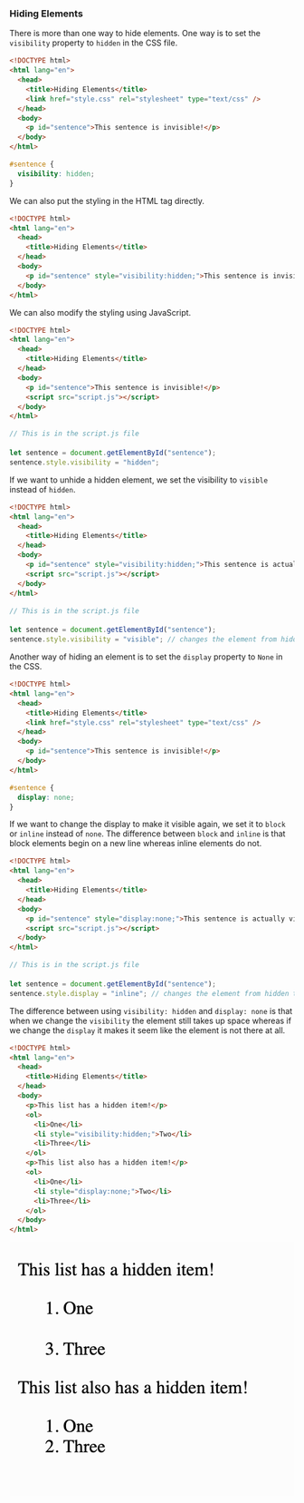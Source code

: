 ### Hiding Elements

There is more than one way to hide elements. One way is to set the `visibility` property to `hidden` in the CSS file.

```html
<!DOCTYPE html>
<html lang="en">
  <head>
    <title>Hiding Elements</title>
    <link href="style.css" rel="stylesheet" type="text/css" />
  </head>
  <body>
    <p id="sentence">This sentence is invisible!</p>
  </body>
</html>
```

```css
#sentence {
  visibility: hidden;
}
```

We can also put the styling in the HTML tag directly.

```html
<!DOCTYPE html>
<html lang="en">
  <head>
    <title>Hiding Elements</title>
  </head>
  <body>
    <p id="sentence" style="visibility:hidden;">This sentence is invisible!</p>
  </body>
</html>
```

We can also modify the styling using JavaScript.

```html
<!DOCTYPE html>
<html lang="en">
  <head>
    <title>Hiding Elements</title>
  </head>
  <body>
    <p id="sentence">This sentence is invisible!</p>    
    <script src="script.js"></script>
  </body>
</html>
```

```js
// This is in the script.js file

let sentence = document.getElementById("sentence");
sentence.style.visibility = "hidden";
```

If we want to unhide a hidden element, we set the visibility to `visible` instead of `hidden`.

```html
<!DOCTYPE html>
<html lang="en">
  <head>
    <title>Hiding Elements</title>
  </head>
  <body>
    <p id="sentence" style="visibility:hidden;">This sentence is actually visible!</p>
    <script src="script.js"></script>
  </body>
</html>
```

```js
// This is in the script.js file

let sentence = document.getElementById("sentence");
sentence.style.visibility = "visible"; // changes the element from hidden to visible
```

Another way of hiding an element is to set the `display` property to `None` in the CSS.

```html
<!DOCTYPE html>
<html lang="en">
  <head>
    <title>Hiding Elements</title>
    <link href="style.css" rel="stylesheet" type="text/css" />
  </head>
  <body>
    <p id="sentence">This sentence is invisible!</p>
  </body>
</html>
```

```css
#sentence {
  display: none;
}
```

If we want to change the display to make it visible again, we set it to `block` or `inline` instead of `none`. The difference between `block` and `inline` is that block elements begin on a new line whereas inline elements do not.

```html
<!DOCTYPE html>
<html lang="en">
  <head>
    <title>Hiding Elements</title>
  </head>
  <body>
    <p id="sentence" style="display:none;">This sentence is actually visible!</p>
    <script src="script.js"></script>
  </body>
</html>
```

```js
// This is in the script.js file

let sentence = document.getElementById("sentence");
sentence.style.display = "inline"; // changes the element from hidden to visible
```

The difference between using `visibility: hidden` and `display: none` is that when we change the `visibility` the element still takes up space whereas if we change the `display` it makes it seem like the element is not there at all.

```html
<!DOCTYPE html>
<html lang="en">
  <head>
    <title>Hiding Elements</title>
  </head>
  <body>
    <p>This list has a hidden item!</p>
    <ol>
      <li>One</li>
      <li style="visibility:hidden;">Two</li>
      <li>Three</li>
    </ol>
    <p>This list also has a hidden item!</p>
    <ol>
      <li>One</li>
      <li style="display:none;">Two</li>
      <li>Three</li>
    </ol>
  </body>
</html>
```

![](../../Images/HTML_Hiding.png)
